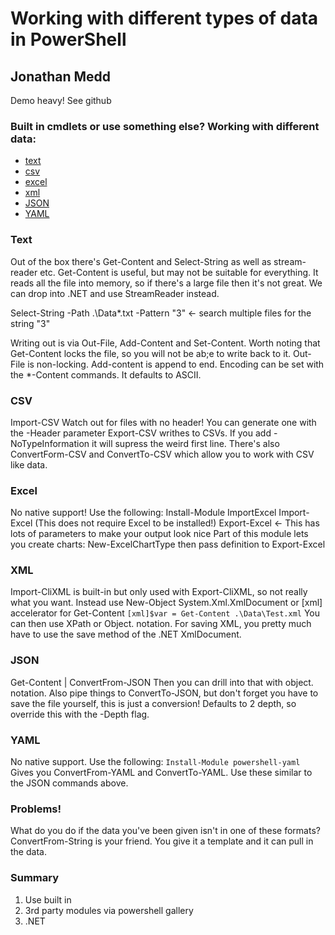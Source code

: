 # Working with different types of data in PowerShell
## Jonathan Medd 

Demo heavy! See github

### Built in cmdlets or use something else? Working with different data:
* [text](#text)
* [csv](#csv)
* [excel](#excel)
* [xml](#xml)
* [JSON](#json)
* [YAML](#yaml)

### Text
Out of the box there's Get-Content and Select-String as well as stream-reader etc.
Get-Content is useful, but may not be suitable for everything. It reads all the file into memory, so if there's a large file then it's not great.
We can drop into .NET and use StreamReader instead.

Select-String -Path .\Data\*.txt -Pattern "3" <- search multiple files for the string "3"

Writing out is via Out-File, Add-Content and Set-Content.
Worth noting that Get-Content locks the file, so you will not be ab;e to write back to it. Out-File is non-locking.
Add-content is append to end.
Encoding can be set with the *-Content commands. It defaults to ASCII.

### CSV
Import-CSV
Watch out for files with no header! You can generate one with the -Header parameter
Export-CSV writhes to CSVs. If you add -NoTypeInformation it will supress the weird first line.
There's also ConvertForm-CSV and ConvertTo-CSV which allow you to work with CSV like data.

### Excel
No native support! Use the following:
Install-Module ImportExcel
Import-Excel (This does not require Excel to be installed!)
Export-Excel <- This has lots of parameters to make your output look nice
Part of this module lets you create charts: New-ExcelChartType then pass definition to Export-Excel

### XML
Import-CliXML is built-in but only used with Export-CliXML, so not really what you want.
Instead use New-Object System.Xml.XmlDocument or [xml] accelerator for Get-Content `[xml]$var = Get-Content .\Data\Test.xml`
You can then use XPath or Object. notation.
For saving XML, you pretty much have to use the save method of the .NET XmlDocument.

### JSON
Get-Content <file> | ConvertFrom-JSON
Then you can drill into that with object. notation.
Also pipe things to ConvertTo-JSON, but don't forget you have to save the file yourself, this is just a conversion!
Defaults to 2 depth, so override this with the -Depth flag.

### YAML
No native support. Use the following:
`Install-Module powershell-yaml`
Gives you ConvertFrom-YAML and ConvertTo-YAML.
Use these similar to the JSON commands above.

### Problems!
What do you do if the data you've been given isn't in one of these formats?
ConvertFrom-String is your friend. You give it a template and it can pull in the data.

### Summary
1. Use built in
2. 3rd party modules via powershell gallery
3. .NET